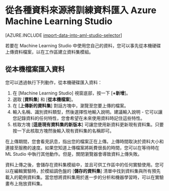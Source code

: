 <properties
	pageTitle="將本機檔案的資料匯入 Machine Learning Studio | Microsoft Azure"
	description="如何從本機檔案將訓練資料匯入 Azure Machine Learning Studio。"
	keywords="匯入資料,資料格式,資料類型,資料來源,定型資料"
	services="machine-learning"
	documentationCenter=""
	authors="garyericson"
	manager="paulettm"
	editor="cgronlun"/>

<tags
	ms.service="machine-learning"
	ms.workload="data-services"
	ms.tgt_pltfrm="na"
	ms.devlang="na"
	ms.topic="article"
	ms.date="02/03/2016"
	ms.author="garye;bradsev" />


# 從各種資料來源將訓練資料匯入 Azure Machine Learning Studio

[AZURE.INCLUDE [import-data-into-aml-studio-selector](../../includes/machine-learning-import-data-into-aml-studio.md)]


若要在 Machine Learning Studio 中使用您自己的資料，您可以事先從本機硬碟上傳資料檔案，以在工作區建立資料集模組。


## 從本機檔案匯入資料

您可以透過執行下列動作，從本機硬碟匯入資料：

1. 在 [Machine Learning Studio] 視窗底部，按一下 [**+新增**]。
2. 選取 [**資料集**] 和 [**從本機檔案**]。
3. 在 [**上傳新的資料集**] 對話方塊中，瀏覽至您要上傳的檔案。
4. 輸入名稱、識別資料類型，然後選擇性地輸入說明。建議輸入說明 - 它可以讓您記錄資料的任何特性，您會希望在未來使用資料時記住這些特性。
5. 核取方塊 [**這是現有資料集的新版本**] 可讓您使用新資料更新現有資料集。只要按一下此核取方塊然後輸入現有資料集的名稱即可。

在上傳期間，您會看見訊息，指出您的檔案正在上傳。上傳時間取決於資料大小和連接至服務的速度。如果您知道上傳檔案將耗費很長的時間，您可以在等待時在 ML Studio 中執行其他動作。但是，關閉瀏覽器會導致資料上傳失敗。

資料上傳之後，會儲存在資料集模組中，並且可供工作區中的任何實驗使用。您可以在編輯實驗時，於模組調色盤的 [**儲存的資料集**] 清單中找到資料集與所有預先載入的範例資料集。當您想將資料集用於進一步的分析和機器學習時，可以在實驗畫布上拖放資料集。

<!---HONumber=AcomDC_0204_2016-->